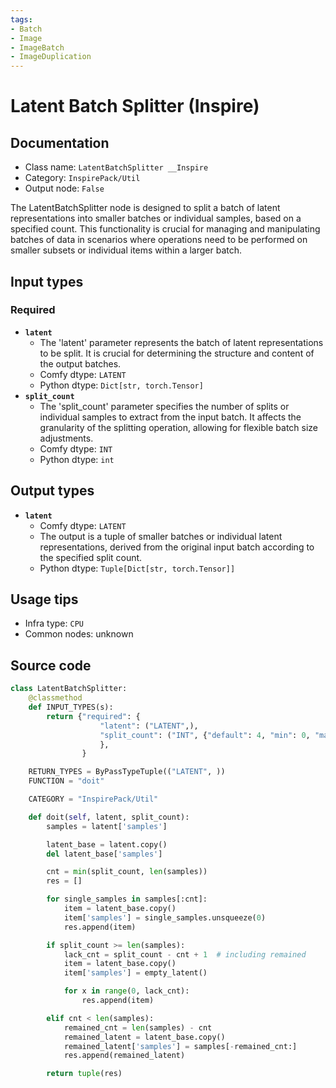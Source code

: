```yaml
---
tags:
- Batch
- Image
- ImageBatch
- ImageDuplication
---
```


# Latent Batch Splitter (Inspire)
## Documentation
- Class name: `LatentBatchSplitter __Inspire`
- Category: `InspirePack/Util`
- Output node: `False`

The LatentBatchSplitter node is designed to split a batch of latent representations into smaller batches or individual samples, based on a specified count. This functionality is crucial for managing and manipulating batches of data in scenarios where operations need to be performed on smaller subsets or individual items within a larger batch.
## Input types
### Required
- **`latent`**
    - The 'latent' parameter represents the batch of latent representations to be split. It is crucial for determining the structure and content of the output batches.
    - Comfy dtype: `LATENT`
    - Python dtype: `Dict[str, torch.Tensor]`
- **`split_count`**
    - The 'split_count' parameter specifies the number of splits or individual samples to extract from the input batch. It affects the granularity of the splitting operation, allowing for flexible batch size adjustments.
    - Comfy dtype: `INT`
    - Python dtype: `int`
## Output types
- **`latent`**
    - Comfy dtype: `LATENT`
    - The output is a tuple of smaller batches or individual latent representations, derived from the original input batch according to the specified split count.
    - Python dtype: `Tuple[Dict[str, torch.Tensor]]`
## Usage tips
- Infra type: `CPU`
- Common nodes: unknown


## Source code
```python
class LatentBatchSplitter:
    @classmethod
    def INPUT_TYPES(s):
        return {"required": {
                    "latent": ("LATENT",),
                    "split_count": ("INT", {"default": 4, "min": 0, "max": 50, "step": 1}),
                    },
                }

    RETURN_TYPES = ByPassTypeTuple(("LATENT", ))
    FUNCTION = "doit"

    CATEGORY = "InspirePack/Util"

    def doit(self, latent, split_count):
        samples = latent['samples']

        latent_base = latent.copy()
        del latent_base['samples']

        cnt = min(split_count, len(samples))
        res = []

        for single_samples in samples[:cnt]:
            item = latent_base.copy()
            item['samples'] = single_samples.unsqueeze(0)
            res.append(item)

        if split_count >= len(samples):
            lack_cnt = split_count - cnt + 1  # including remained
            item = latent_base.copy()
            item['samples'] = empty_latent()

            for x in range(0, lack_cnt):
                res.append(item)

        elif cnt < len(samples):
            remained_cnt = len(samples) - cnt
            remained_latent = latent_base.copy()
            remained_latent['samples'] = samples[-remained_cnt:]
            res.append(remained_latent)

        return tuple(res)

```
